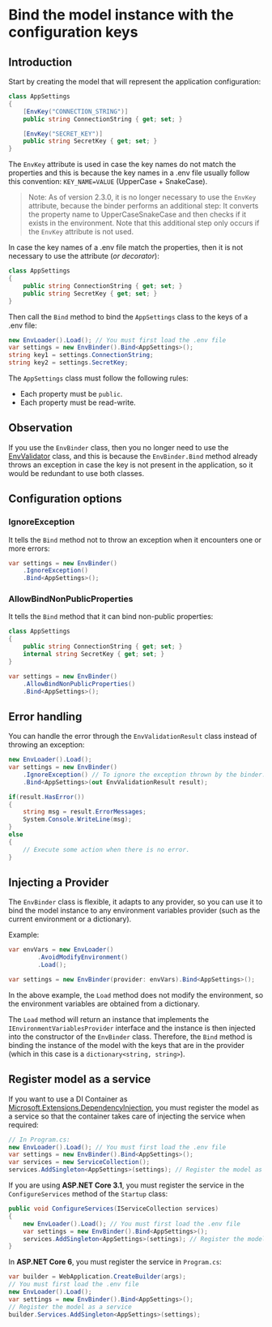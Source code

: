 # Bind the model instance with the configuration keys

## Introduction

Start by creating the model that will represent the application configuration:
```cs
class AppSettings
{
    [EnvKey("CONNECTION_STRING")]
    public string ConnectionString { get; set; }

    [EnvKey("SECRET_KEY")]
    public string SecretKey { get; set; }
}
```
The `EnvKey` attribute is used in case the key names do not match the properties and this is because the key names in a .env file usually follow this convention: `KEY_NAME=VALUE` (UpperCase + SnakeCase).

> Note: As of version 2.3.0, it is no longer necessary to use the `EnvKey` attribute, because the binder performs an additional step: It converts the property name to UpperCaseSnakeCase and then checks if it exists in the environment. Note that this additional step only occurs if the `EnvKey` attribute is not used.

In case the key names of a .env file match the properties, then it is not necessary to use the attribute (*or decorator*):
```cs
class AppSettings
{
    public string ConnectionString { get; set; }
    public string SecretKey { get; set; }
}
```
Then call the `Bind` method to bind the `AppSettings` class to the keys of a .env file:
```cs
new EnvLoader().Load(); // You must first load the .env file
var settings = new EnvBinder().Bind<AppSettings>();
string key1 = settings.ConnectionString;
string key2 = settings.SecretKey;
```
The `AppSettings` class must follow the following rules:
- Each property must be `public`.
- Each property must be read-write.

## Observation

If you use the `EnvBinder` class, then you no longer need to use the [EnvValidator](required_keys.md) class, and this is because the `EnvBinder.Bind` method already throws an exception in case the key is not present in the application, so it would be redundant to use both classes.

## Configuration options

### IgnoreException

It tells the `Bind` method not to throw an exception when it encounters one or more errors:
```cs
var settings = new EnvBinder()
    .IgnoreException()
    .Bind<AppSettings>();
```

### AllowBindNonPublicProperties

It tells the `Bind` method that it can bind non-public properties:
```cs
class AppSettings
{
    public string ConnectionString { get; set; }
    internal string SecretKey { get; set; }
}

var settings = new EnvBinder()
    .AllowBindNonPublicProperties()
    .Bind<AppSettings>();
```

## Error handling

You can handle the error through the `EnvValidationResult` class instead of throwing an exception:
```cs
new EnvLoader().Load();
var settings = new EnvBinder()
    .IgnoreException() // To ignore the exception thrown by the binder.
    .Bind<AppSettings>(out EnvValidationResult result);

if(result.HasError())
{
    string msg = result.ErrorMessages;
    System.Console.WriteLine(msg);
}
else 
{
    // Execute some action when there is no error.
}
```

## Injecting a Provider

The `EnvBinder` class is flexible, it adapts to any provider, so you can use it to bind the model instance to any environment variables provider (such as the current environment or a dictionary).

Example:
```cs
var envVars = new EnvLoader()
        .AvoidModifyEnvironment()
        .Load();

var settings = new EnvBinder(provider: envVars).Bind<AppSettings>();
```
In the above example, the `Load` method does not modify the environment, so the environment variables are obtained from a dictionary.

The `Load` method will return an instance that implements the `IEnvironmentVariablesProvider` interface and the instance is then injected into the constructor of the `EnvBinder` class. Therefore, the `Bind` method is binding the instance of the model with the keys that are in the provider (which in this case is a `dictionary<string, string>`).

## Register model as a service

If you want to use a DI Container as [Microsoft.Extensions.DependencyInjection](https://www.nuget.org/packages/Microsoft.Extensions.DependencyInjection), you must register the model as a service so that the container takes care of injecting the service when required:
```cs
// In Program.cs:
new EnvLoader().Load(); // You must first load the .env file
var settings = new EnvBinder().Bind<AppSettings>();
var services = new ServiceCollection();
services.AddSingleton<AppSettings>(settings); // Register the model as a service
```
If you are using **ASP.NET Core 3.1**, you must register the service in the `ConfigureServices` method of the `Startup` class:
```cs
public void ConfigureServices(IServiceCollection services)
{
    new EnvLoader().Load(); // You must first load the .env file
    var settings = new EnvBinder().Bind<AppSettings>();
    services.AddSingleton<AppSettings>(settings); // Register the model as a service
}
```
In **ASP.NET Core 6**, you must register the service in `Program.cs`:
```cs
var builder = WebApplication.CreateBuilder(args);
// You must first load the .env file
new EnvLoader().Load();
var settings = new EnvBinder().Bind<AppSettings>();
// Register the model as a service
builder.Services.AddSingleton<AppSettings>(settings);
```
